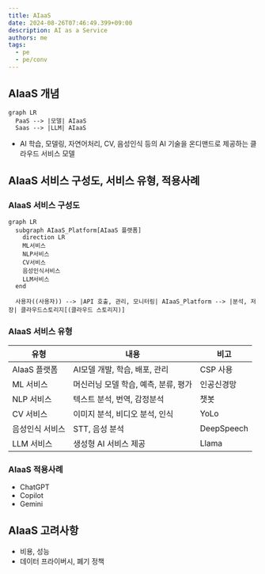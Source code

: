 ```yaml
---
title: AIaaS
date: 2024-08-26T07:46:49.399+09:00
description: AI as a Service
authors: me
tags:
  - pe
  - pe/conv
---
```


## AIaaS 개념

```mermaid
graph LR
  PaaS --> |모델| AIaaS
  Saas --> |LLM| AIaaS
```

- AI 학습, 모델링, 자연어처리, CV, 음성인식 등의 AI 기술을 온디맨드로 제공하는 클라우드 서비스 모델

## AIaaS 서비스 구성도, 서비스 유형, 적용사례

### AIaaS 서비스 구성도

```mermaid
graph LR
  subgraph AIaaS_Platform[AIaaS 플랫폼]
    direction LR
    ML서비스
    NLP서비스
    CV서비스
    음성인식서비스
    LLM서비스
  end

  사용자((사용자)) --> |API 호출, 관리, 모니터링| AIaaS_Platform --> |분석, 저장| 클라우드스토리지[(클라우드 스토리지)]
```

### AIaaS 서비스 유형

| 유형 | 내용 | 비고 |
| --- | --- | --- |
| AIaaS 플랫폼 | AI모델 개발, 학습, 배포, 관리 | CSP 사용 |
| ML 서비스 | 머신러닝 모델 학습, 예측, 분류, 평가 | 인공신경망 |
| NLP 서비스 | 텍스트 분석, 번역, 감정분석 | 챗봇 |
| CV 서비스 | 이미지 분석, 비디오 분석, 인식 | YoLo |
| 음성인식 서비스 | STT, 음성 분석 | DeepSpeech |
| LLM 서비스 | 생성형 AI 서비스 제공 | Llama |

### AIaaS 적용사례

- ChatGPT
- Copilot
- Gemini

## AIaaS 고려사항

- 비용, 성능
- 데이터 프라이버시, 폐기 정책
